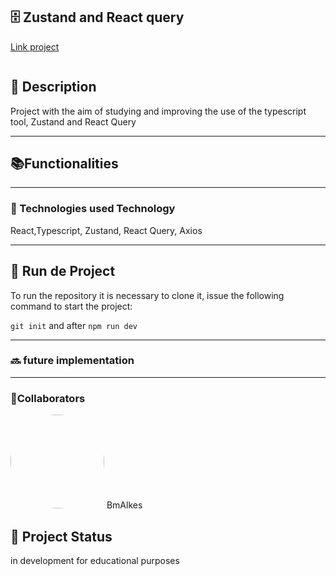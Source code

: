 <h2>🗄️ Zustand and React query</h2>

<p><a href="">Link project</a></p>

<img src=""/>

<h2>📝 Description</h2>
<p>Project with the aim of studying and improving the use of the typescript tool, Zustand and React Query</p>

<hr/>

<h2>📚Functionalities</h2>
<p></p>
  <hr/>
<h3>🔧
Technologies used
Technology</h3>

<p>React,Typescript, Zustand, React Query, Axios</p>

<hr/>
<h2>🚀 Run de Project</h2>
<p>To run the repository it is necessary to clone it, issue the following command to start the project: </p>

`git init`
and after
`npm run dev`

<hr/>
  
<h3>🔜 future implementation</h3>

  <hr/>
<h3>  
🤝Collaborators</h3>
  
<img src="https://www.github.com/BmAlkes.png" width="150px" style="border-radius:50%"/>
BmAlkes
<h2>🎯 Project Status</h2>
<p>in development for educational purposes</p>
